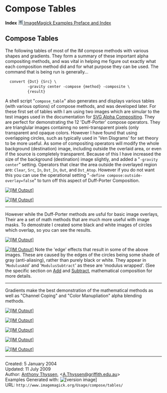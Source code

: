 #  Compose Tables

**Index**
[![](../../img_www/granitesm_left.gif) ImageMagick Examples Preface and Index](../../)
## Compose Tables

The following tables of most of the IM compose methods with various shapes and gradients. They form a summary of these important alpha compositing methods, and was vital in helping me figure out exactly what each composition method did and for what purpose they can be used.
The command that is being run is generally...
  
      convert {Dst} {Src} \
              -gravity center -compose {method} -composite \
              {result}

A shell script "`compose_table`" also generates and displays various tables (with various options) of compose methods, and was developed later.
For these first set of tables with I am using two images which are simular to the test images used in the documentation for [SVG Alpha Compositing](http://www.w3.org/TR/SVG12/rendering.html). They are perfect for demonstrating the 12 'Duff-Porter' compose operators. They are trianglular images containng no semi-transparent pixels (only transparent and opaque colors.
However I have found that using overlapping circles, such as typically used in 'Ven Disgrams' for set theory to be more useful.
As some of compositing operators will modify the whole background (destination) image, including outside the overlaid area, or even if the source is completely transparent. Because of this I have increased the size of the background (destination) image slightly, and added a "`-gravity center`" setting.
Operators that clear the area outside the overlayed region are: `Clear`, `Src`, `In`, `Dst_In`, `Out`, and `Dst_Atop`. However if you do not want this you can use the operational setting "`-define compose:outside-overlay=false`" to turn off this aspect of Duff-Porter Composition.
  
[![\[IM Output\]](montage_triangles.jpg)](montage_triangles.jpg)
  
[![\[IM Output\]](montage_circles.jpg)](montage_circles.jpg)

------------------------------------------------------------------------

However while the Duff-Porter methods are usful for basic image overlays, Their are a set of math methods that are much more useful with image masks.
To demostrate I created some black and white images of circles which overlap, so you can see the results.
  
[![\[IM Output\]](montage_circles_1.jpg)](montage_circles_1.jpg)
  
[![\[IM Output\]](montage_circles_2.jpg)](montage_circles_2.jpg)
Note the 'edge' effects that result in some of the above images. These are caused by the edges of the circles being some shade of gray (anti-aliasing), rather than purely black or white. They appear in '`ModulusAdd`' and '`ModulusSubtract`' as these are 'modulus wrapped'. (See the specific section on [Add](../#add) and [Subtract](../#subtract), mathematical composition for more details.

------------------------------------------------------------------------

Gradients make the best demonstration of the mathematical methods as well as "Channel Coping" and "Color Manupliation" alpha blending methods.
  
[![\[IM Output\]](montage_gradient_1.jpg)](montage_gradient_1.jpg)
  
[![\[IM Output\]](montage_gradient_2.jpg)](montage_gradient_2.jpg)
  
[![\[IM Output\]](montage_gradient_3.jpg)](montage_gradient_3.jpg)
  
[![\[IM Output\]](montage_gradient_4.jpg)](montage_gradient_4.jpg)
  
[![\[IM Output\]](montage_gradient_5.jpg)](montage_gradient_5.jpg)

------------------------------------------------------------------------

Created: 5 January 2004  
 Updated: 11 July 2009  
 Author: [Anthony Thyssen](http://www.ict.griffith.edu.au/anthony/anthony.html), &lt;[A.Thyssen@griffith.edu.au](http://www.ict.griffith.edu.au/anthony/mail.shtml)&gt;  
 Examples Generated with: ![\[version image\]](version.gif)  
 URL: `http://www.imagemagick.org/Usage/compose/tables/`
